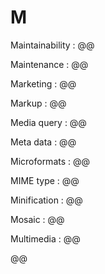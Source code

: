 # M

Maintainability
: @@

Maintenance
: @@

Marketing
: @@

Markup
: @@

Media query
: @@

Meta data
: @@

Microformats
: @@

MIME type
: @@

Minification
: @@

Mosaic
: @@

Multimedia
: @@

@@